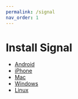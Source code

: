 ```yaml
---
permalink: /signal
nav_order: 1
---
```

# Install Signal

<link href="//use.fontawesome.com/releases/v5.0.7/css/all.css" rel="stylesheet">

<ul class="download fs-8"><li><a href="https://play.google.com/store/apps/details?id=org.thoughtcrime.securesms&amp;referrer=utm_source%3DOWS%26utm_medium%3DWeb%26utm_campaign%3DNav"><i class="fab fa-android fa-fw" aria-hidden="true"></i> Android</a></li><li><a href="https://itunes.apple.com/us/app/signal-private-messenger/id874139669?mt=8"><i class="fab fa-apple fa-fw" aria-hidden="true"></i> iPhone</a></li><li><a href="https://updates.signal.org/desktop/signal-desktop-mac-1.29.0.dmg"><i class="fas fa-laptop fa-fw" aria-hidden="true"></i> Mac</a></li><li><a href="https://updates.signal.org/desktop/signal-desktop-win-1.29.0.exe"><i class="fab fa-windows fa-fw" aria-hidden="true"></i> Windows</a></li><li><a href="https://signal.org/download/#linuxModal"><i class="fab fa-linux fa-fw" aria-hidden="true"></i> Linux</a></li></ul>